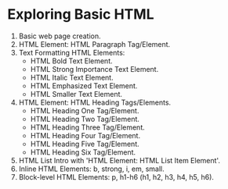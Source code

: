# Exploring Basic HTML
1. Basic web page creation.
1. HTML Element: HTML Paragraph Tag/Element.
1. Text Formatting HTML Elements:
    - HTML Bold Text Element.
    - HTML Strong Importance Text Element.
    - HTML Italic Text Element.
    - HTML Emphasized Text Element.
    - HTML Smaller Text Element.
1. HTML Element: HTML Heading Tags/Elements.
    - HTML Heading One Tag/Element.
    - HTML Heading Two Tag/Element.
    - HTML Heading Three Tag/Element.
    - HTML Heading Four Tag/Element.
    - HTML Heading Five Tag/Element.
    - HTML Heading Six Tag/Element.
1. HTML List Intro with 'HTML Element: HTML List Item Element'.
1. Inline HTML Elements: b, strong, i, em, small.
1. Block-level HTML Elements: p, h1-h6 (h1, h2, h3, h4, h5, h6).